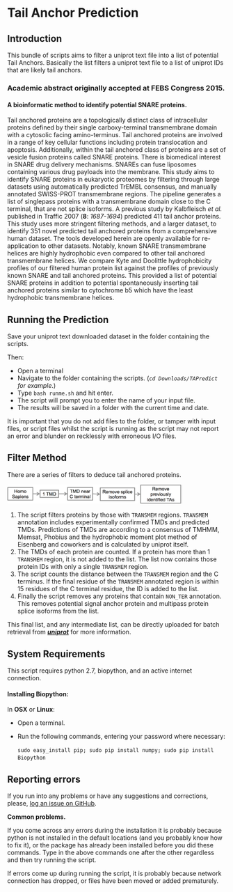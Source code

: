 # Tail Anchor Prediction

## Introduction

This bundle of scripts aims to filter a uniprot text file into a list of potential Tail Anchors. Basically the list filters a uniprot text file to a list of uniprot IDs that are likely tail anchors.

### Academic abstract originally accepted at FEBS Congress 2015.
#### A bioinformatic method to identify potential SNARE proteins.

Tail anchored proteins are a topologically distinct class of intracellular proteins defined by their single carboxy-terminal transmembrane domain with a cytosolic facing amino-terminus. Tail anchored proteins are involved in a range of key cellular functions including protein translocation and apoptosis. Additionally, within the tail anchored class of proteins are a set of vesicle fusion proteins called SNARE proteins. There is biomedical interest in SNARE drug delivery mechanisms. SNAREs can fuse liposomes containing various drug payloads into the membrane. This study aims to identify SNARE proteins in eukaryotic proteomes by filtering through large datasets using automatically predicted TrEMBL consensus, and manually annotated SWISS-PROT transmembrane regions. The pipeline generates a list of singlepass proteins with a transmembrane domain close to the C terminal, that are not splice isoforms. A previous study by Kalbfleisch _et al._ published in Traffic 2007 (**8**: _1687-1694_) predicted 411 tail anchor proteins. This study uses more stringent filtering methods, and a larger dataset, to identify 351 novel predicted tail anchored proteins from a comprehensive human dataset. The tools developed herein are openly available for re-application to other datasets. Notably, known SNARE transmembrane helices are highly hydrophobic even compared to other tail anchored transmembrane helices. We compare Kyte and Doolittle hydrophobicity profiles of our filtered human protein list against the profiles of previously known SNARE and tail anchored proteins. This provided a list of potential SNARE proteins in addition to potential spontaneously inserting tail anchored proteins similar to cytochrome b5 which have the least hydrophobic transmembrane helices.

## Running the Prediction

Save your uniprot text downloaded dataset in the folder containing the scripts.

Then:

 - Open a terminal
 - Navigate to the folder containing the scripts. (*`cd Downloads/TAPredict` for example*.)
 - Type `bash runme.sh` and hit enter.
 - The script will prompt you to enter the name of your input file.
 - The results will be saved in a folder with the current time and date.

 It is important that you do not add files to the folder, or tamper with input files, or script files whilst the script is running as the script may not report an error and blunder on recklessly with erroneous I/O files.


## Filter Method

There are a series of filters to deduce tail anchored proteins.

<img src="TA_filter_flow.png" width="400">

1. The script filters proteins by those with `TRANSMEM` regions. `TRANSMEM` annotation includes experimentally confirmed TMDs and predicted TMDs. Predictions of TMDs are according to a consensus of TMHMM, Memsat, Phobius and the hydrophobic moment plot method of Eisenberg and coworkers and is calculated by uniprot itself.
2. The TMDs of each protein are counted. If a protein has more than 1 `TRANSMEM` region, it is not added to the list. The list now contains those protein IDs with only a single `TRANSMEM` region.
3. The script counts the distance between the `TRANSMEM` region and the C terminus. If the final residue of the `TRANSMEM` annotated region is within 15 residues of the C terminal residue, the ID is added to the list.
4. Finally the script removes any proteins that contain `NON_TER` annotation. This removes potential signal anchor protein and multipass protein splice isoforms from the list.

This final list, and any intermediate list, can be directly uploaded for batch retrieval from [***uniprot***](http://www.uniprot.org/uploadlists) for more information.

## System Requirements

This script requires python 2.7, biopython, and an active internet connection.

#### Installing Biopython:

 In **OSX** or **Linux**:

 - Open a terminal.
 - Run the following commands, entering your password where necessary:

 	`sudo easy_install pip; sudo pip install numpy; sudo pip install Biopython`

## Reporting errors

If you run into any problems or have any suggestions and corrections, please, [log an issue on
GitHub](https://github.com/jbkr/TApredict/issues/new).

**Common problems.**

If you come across any errors during the installation it is probably because python is not installed in the default locations (and you probably know how to fix it), or the package has already been installed before you did these commands. Type in the above commands one after the other regardless and then try running the script.

If errors come up during running the script, it is probably because network connection has dropped, or files have been moved or added prematurely.
